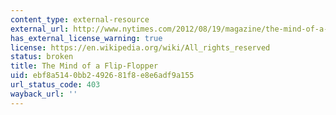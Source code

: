 ```yaml
---
content_type: external-resource
external_url: http://www.nytimes.com/2012/08/19/magazine/the-mind-of-a-flip-flopper.html
has_external_license_warning: true
license: https://en.wikipedia.org/wiki/All_rights_reserved
status: broken
title: The Mind of a Flip-Flopper
uid: ebf8a514-0bb2-4926-81f8-e8e6adf9a155
url_status_code: 403
wayback_url: ''
---
```

